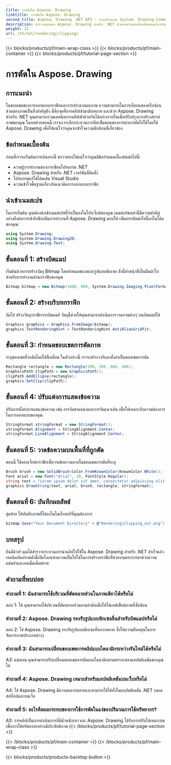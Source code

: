 ```yaml
---
title: การตัดใน Aspose. Drawing
linktitle: การตัดใน Aspose. Drawing
second_title: Aspose. Drawing .NET API - ทางเลือกแทน System. Drawing.Common
description: สำรวจพลังของ Aspose. Drawing สำหรับ .NET ด้วยบทช่วยสอนทีละขั้นตอนเกี่ยวกับการใช้การคลิปเพื่อการออกแบบกราฟิกที่ได้รับการปรับปรุง
weight: 12
url: /th/net/rendering/clipping/
---
```


{{< blocks/products/pf/main-wrap-class >}}
{{< blocks/products/pf/main-container >}}
{{< blocks/products/pf/tutorial-page-section >}}

# การตัดใน Aspose. Drawing

## การแนะนำ

ในขอบเขตของการออกแบบกราฟิกและการประมวลผลภาพ ความสามารถในการเลือกแสดงหรือซ่อนส่วนของภาพเป็นสิ่งสำคัญยิ่ง นี่คือจุดที่การคลิปเข้ามามีบทบาท และด้วย Aspose. Drawing สำหรับ .NET คุณสามารถรวมเทคนิคการคลิปเข้าด้วยกันได้อย่างราบรื่นเพื่อปรับปรุงการสร้างสรรค์ภาพของคุณ ในบทช่วยสอนนี้ เราจะเจาะลึกกระบวนการทีละขั้นตอนของการนำการตัดไปใช้โดยใช้ Aspose. Drawing เพื่อให้แน่ใจว่าคุณจะเข้าใจความซับซ้อนที่เกี่ยวข้อง

## ข้อกำหนดเบื้องต้น

ก่อนที่เราจะเริ่มต้นการเดินทางนี้ ตรวจสอบให้แน่ใจว่าคุณมีข้อกำหนดเบื้องต้นต่อไปนี้:

- ความรู้การทำงานของการเขียนโปรแกรม .NET
- Aspose. Drawing สำหรับ .NET เวอร์ชันที่ติดตั้ง
- โปรแกรมแก้ไขโค้ดเช่น Visual Studio
- ความเข้าใจพื้นฐานเกี่ยวกับแนวคิดการออกแบบกราฟิก

## นำเข้าเนมสเปซ

ในการเริ่มต้น คุณต้องนำเข้าเนมสเปซที่จำเป็นลงในโปรเจ็กต์ของคุณ เนมสเปซเหล่านี้มีความสำคัญอย่างยิ่งต่อการเข้าถึงฟังก์ชันการทำงานที่ Aspose. Drawing มอบให้ เพิ่มบรรทัดต่อไปนี้ลงในโค้ดของคุณ:

```csharp
using System.Drawing;
using System.Drawing.Drawing2D;
using System.Drawing.Text;
```

## ขั้นตอนที่ 1: สร้างบิตแมป

เริ่มต้นด้วยการสร้างวัตถุ Bitmap โดยกำหนดขนาดและรูปแบบพิกเซล สิ่งนี้ทำหน้าที่เป็นผืนผ้าใบสำหรับการทำงานด้านกราฟิกของคุณ 

```csharp
Bitmap bitmap = new Bitmap(1000, 800, System.Drawing.Imaging.PixelFormat.Format32bppPArgb);
```

## ขั้นตอนที่ 2: สร้างบริบทกราฟิก

ถัดไป สร้างวัตถุกราฟิกจากบิตแมป วัตถุนี้ช่วยให้คุณสามารถดำเนินการวาดภาพต่างๆ บนบิตแมปได้

```csharp
Graphics graphics = Graphics.FromImage(bitmap);
graphics.TextRenderingHint = TextRenderingHint.AntiAliasGridFit;
```

## ขั้นตอนที่ 3: กำหนดขอบเขตการตัดภาพ

ระบุขอบเขตที่จะตัดโดยใช้สี่เหลี่ยม ในตัวอย่างนี้ เราจะสร้างวงรีและตั้งค่าเป็นขอบเขตการตัด

```csharp
Rectangle rectangle = new Rectangle(200, 200, 600, 400);
GraphicsPath clipPath = new GraphicsPath();
clipPath.AddEllipse(rectangle);
graphics.SetClip(clipPath);
```

## ขั้นตอนที่ 4: ปรับแต่งการแสดงข้อความ

ปรับการตั้งค่าการแสดงข้อความ เช่น การจัดตำแหน่งและการจัดแนวเส้น เพื่อให้เหมาะกับความต้องการในการออกแบบของคุณ

```csharp
StringFormat stringFormat = new StringFormat();
stringFormat.Alignment = StringAlignment.Center;
stringFormat.LineAlignment = StringAlignment.Center;
```

## ขั้นตอนที่ 5: วาดข้อความบนพื้นที่ที่ถูกตัด

ตอนนี้ ใช้ออบเจ็กต์กราฟิกเพื่อวาดข้อความภายในขอบเขตการตัดที่ระบุ

```csharp
Brush brush = new SolidBrush(Color.FromKnownColor(KnownColor.White));
Font arial = new Font("Arial", 20, FontStyle.Regular);
string text = "Lorem ipsum dolor sit amet, consectetur adipiscing elit. ..."; // (ข้อความถูกตัดเพื่อความกระชับ)
graphics.DrawString(text, arial, brush, rectangle, stringFormat);
```

## ขั้นตอนที่ 6: บันทึกผลลัพธ์

สุดท้าย ให้บันทึกภาพที่ได้ลงในไดเร็กทอรีที่คุณต้องการ

```csharp
bitmap.Save("Your Document Directory" + @"Rendering\Clipping_out.png");
```

## บทสรุป

ยินดีด้วย! คุณได้สำรวจกระบวนการนำคลิปไปใช้ใน Aspose. Drawing สำหรับ .NET สำเร็จแล้ว เทคนิคอันทรงพลังนี้เปิดโลกแห่งความเป็นไปได้ในการสร้างกราฟิกที่สวยงามตระการตาด้วยความแม่นยำและกลเม็ดเด็ดพราย

## คำถามที่พบบ่อย

### คำถามที่ 1: ฉันสามารถใช้บริเวณที่ตัดหลายส่วนในภาพเดียวได้หรือไม่

ตอบ 1: ได้ คุณสามารถใช้บริเวณที่ตัดหลายส่วนตามลำดับเพื่อให้ได้เอฟเฟ็กต์ภาพที่ซับซ้อน

### คำถามที่ 2: Aspose. Drawing รองรับรูปแบบพิกเซลอื่นสำหรับบิตแมปหรือไม่

ตอบ 2: ใช่ Aspose. Drawing รองรับรูปแบบพิกเซลที่หลากหลาย ซึ่งให้ความยืดหยุ่นในการจัดการภาพประเภทต่างๆ

### คำถามที่ 3: ฉันสามารถเปลี่ยนขอบเขตการคลิปแบบไดนามิกระหว่างรันไทม์ได้หรือไม่

A3: แน่นอน คุณสามารถปรับเปลี่ยนขอบเขตการตัดแบบไดนามิกตามตรรกะของแอปพลิเคชันของคุณได้

### คำถามที่ 4: Aspose. Drawing เหมาะสำหรับแอปพลิเคชันบนเว็บหรือไม่

A4: ใช่ Aspose. Drawing มีความหลากหลายและสามารถใช้ได้ทั้งในแอปพลิเคชัน .NET บนเดสก์ท็อปและบนเว็บ

### คำถามที่ 5: อะไรคือผลกระทบของการใช้การตัดในแง่ของปริมาณการใช้ทรัพยากร?

A5: การคลิปเป็นการดำเนินการที่มีน้ำหนักเบา และ Aspose. Drawing ได้รับการปรับให้เหมาะสมเพื่อการใช้ทรัพยากรอย่างมีประสิทธิภาพ
{{< /blocks/products/pf/tutorial-page-section >}}

{{< /blocks/products/pf/main-container >}}
{{< /blocks/products/pf/main-wrap-class >}}

{{< blocks/products/products-backtop-button >}}
